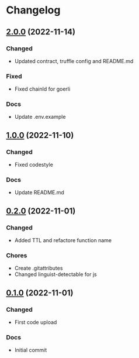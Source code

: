 # Changelog

## [2.0.0](https://github.com/quic-pro/mvts-smart-contract-curator/releases/tag/2.0.0) (2022-11-14)

### Changed

- Updated contract, truffle config and README.md

### Fixed

- Fixed chainId for goerli

### Docs

- Update .env.example

## [1.0.0](https://github.com/quic-pro/mvts-smart-contract-curator/releases/tag/1.0.0) (2022-11-10)

### Changed

- Fixed codestyle

### Docs

- Update README.md

## [0.2.0](https://github.com/quic-pro/mvts-smart-contract-curator/releases/tag/0.2.0) (2022-11-01)

### Changed

- Added TTL and refactore function name

### Chores

- Create .gitattributes
- Changed linguist-detectable for js

## [0.1.0](https://github.com/quic-pro/mvts-smart-contract-curator/releases/tag/0.1.0) (2022-11-01)

### Changed

- First code upload

### Docs

- Initial commit
